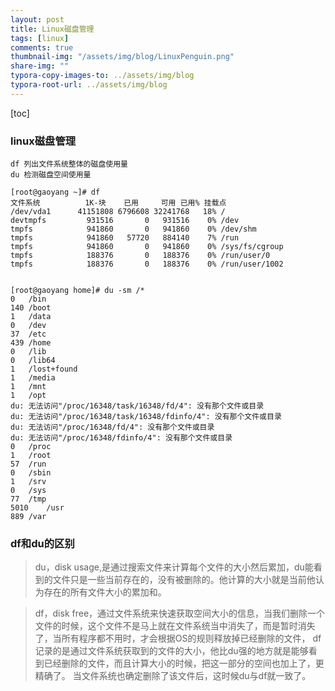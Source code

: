```yaml
---
layout: post
title: Linux磁盘管理
tags: [linux]
comments: true
thumbnail-img: "/assets/img/blog/LinuxPenguin.png"
share-img: ""
typora-copy-images-to: ../assets/img/blog
typora-root-url: ../assets/img/blog
---
```


[toc]

### linux磁盘管理

```shell
df 列出文件系统整体的磁盘使用量
du 检测磁盘空间使用量

[root@gaoyang ~]# df
文件系统          1K-块    已用     可用 已用% 挂载点
/dev/vda1      41151808 6796608 32241768   18% /
devtmpfs         931516       0   931516    0% /dev
tmpfs            941860       0   941860    0% /dev/shm
tmpfs            941860   57720   884140    7% /run
tmpfs            941860       0   941860    0% /sys/fs/cgroup
tmpfs            188376       0   188376    0% /run/user/0
tmpfs            188376       0   188376    0% /run/user/1002


[root@gaoyang home]# du -sm /*
0	/bin
140	/boot
1	/data
0	/dev
37	/etc
439	/home
0	/lib
0	/lib64
1	/lost+found
1	/media
1	/mnt
1	/opt
du: 无法访问"/proc/16348/task/16348/fd/4": 没有那个文件或目录
du: 无法访问"/proc/16348/task/16348/fdinfo/4": 没有那个文件或目录
du: 无法访问"/proc/16348/fd/4": 没有那个文件或目录
du: 无法访问"/proc/16348/fdinfo/4": 没有那个文件或目录
0	/proc
1	/root
57	/run
0	/sbin
1	/srv
0	/sys
77	/tmp
5010	/usr
889	/var

```

 

### df和du的区别

>  du，disk usage,是通过搜索文件来计算每个文件的大小然后累加，du能看到的文件只是一些当前存在的，没有被删除的。他计算的大小就是当前他认为存在的所有文件大小的累加和。

>df，disk free，通过文件系统来快速获取空间大小的信息，当我们删除一个文件的时候，这个文件不是马上就在文件系统当中消失了，而是暂时消失了，当所有程序都不用时，才会根据OS的规则释放掉已经删除的文件， df记录的是通过文件系统获取到的文件的大小，他比du强的地方就是能够看到已经删除的文件，而且计算大小的时候，把这一部分的空间也加上了，更精确了。
>当文件系统也确定删除了该文件后，这时候du与df就一致了。





